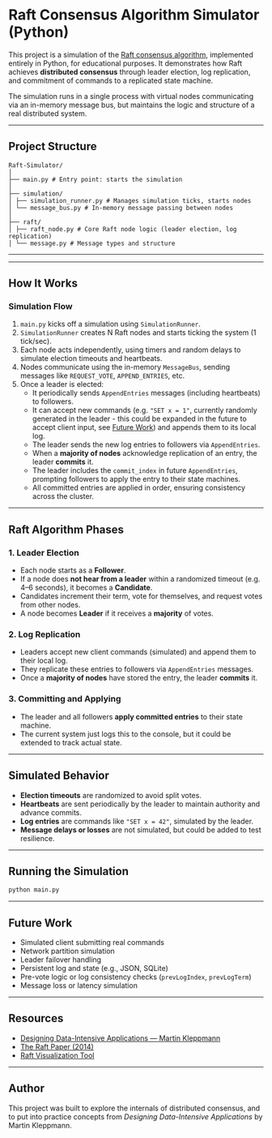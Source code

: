 # Raft Consensus Algorithm Simulator (Python)

This project is a simulation of the [Raft consensus algorithm](https://raft.github.io/), implemented entirely in Python, for educational purposes. It demonstrates how Raft achieves **distributed consensus** through leader election, log replication, and commitment of commands to a replicated state machine.

The simulation runs in a single process with virtual nodes communicating via an in-memory message bus, but maintains the logic and structure of a real distributed system.

---

## Project Structure
```
Raft-Simulator/
│
├── main.py # Entry point: starts the simulation
│
├── simulation/
│ ├── simulation_runner.py # Manages simulation ticks, starts nodes
│ └── message_bus.py # In-memory message passing between nodes
│
├── raft/
│ ├── raft_node.py # Core Raft node logic (leader election, log replication)
│ └── message.py # Message types and structure
```

---

---

## How It Works

### Simulation Flow

1. `main.py` kicks off a simulation using `SimulationRunner`.
2. `SimulationRunner` creates N Raft nodes and starts ticking the system (1 tick/sec).
3. Each node acts independently, using timers and random delays to simulate election timeouts and heartbeats.
4. Nodes communicate using the in-memory `MessageBus`, sending messages like `REQUEST_VOTE`, `APPEND_ENTRIES`, etc.
5. Once a leader is elected:
   - It periodically sends `AppendEntries` messages (including heartbeats) to followers.
   - It can accept new commands (e.g. `"SET x = 1"`, currently randomly generated in the leader - this could be expanded in the future to accept client input, see [Future Work](#future-work)) and appends them to its local log.
   - The leader sends the new log entries to followers via `AppendEntries`.
   - When a **majority of nodes** acknowledge replication of an entry, the leader **commits** it.
   - The leader includes the `commit_index` in future `AppendEntries`, prompting followers to apply the entry to their state machines.
   - All committed entries are applied in order, ensuring consistency across the cluster.

---

## Raft Algorithm Phases

### 1. Leader Election
- Each node starts as a **Follower**.
- If a node does **not hear from a leader** within a randomized timeout (e.g. 4–6 seconds), it becomes a **Candidate**.
- Candidates increment their term, vote for themselves, and request votes from other nodes.
- A node becomes **Leader** if it receives a **majority** of votes.

### 2. Log Replication
- Leaders accept new client commands (simulated) and append them to their local log.
- They replicate these entries to followers via `AppendEntries` messages.
- Once a **majority of nodes** have stored the entry, the leader **commits** it.

### 3. Committing and Applying
- The leader and all followers **apply committed entries** to their state machine.
- The current system just logs this to the console, but it could be extended to track actual state.

---

## Simulated Behavior

- **Election timeouts** are randomized to avoid split votes.
- **Heartbeats** are sent periodically by the leader to maintain authority and advance commits.
- **Log entries** are commands like `"SET x = 42"`, simulated by the leader.
- **Message delays or losses** are not simulated, but could be added to test resilience.

---

## Running the Simulation

```bash
python main.py
```
---

## Future Work

- Simulated client submitting real commands
- Network partition simulation
- Leader failover handling
- Persistent log and state (e.g., JSON, SQLite)
- Pre-vote logic or log consistency checks (`prevLogIndex`, `prevLogTerm`)
- Message loss or latency simulation

---

## Resources

- [Designing Data-Intensive Applications — Martin Kleppmann](https://dataintensive.net)
- [The Raft Paper (2014)](https://raft.github.io/raft.pdf)
- [Raft Visualization Tool](https://raft.github.io/)

---

## Author

This project was built to explore the internals of distributed consensus, and to put into practice concepts from *Designing Data-Intensive Applications* by Martin Kleppmann.